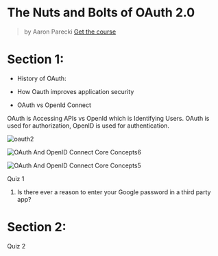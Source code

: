 # The Nuts and Bolts of OAuth 2.0
> by Aaron Parecki
[Get the course](https://www.udemy.com/course/oauth-2-simplified/)



# Section 1:
- History of OAuth:



- How Oauth improves application security 


- OAuth vs OpenId Connect 

OAuth is Accessing APIs vs OpenId which is Identifying Users.
OAuth is used for authorization, OpenID is used for authentication.

![oauth2](https://user-images.githubusercontent.com/83961643/177513410-1362b4c5-bea6-4cf9-b296-6e1718ccd298.jpg)

![OAuth And OpenID Connect Core Concepts6](https://user-images.githubusercontent.com/83961643/177513621-0a2b0c99-091e-436a-b20c-60d65bb1d323.png)

![OAuth And OpenID Connect Core Concepts5](https://user-images.githubusercontent.com/83961643/177513691-b96a738a-2003-4a20-85f2-faf2d3def289.jpg)


Quiz 1

1. Is there ever a reason to enter your Google password in a third party app?

# Section 2: 

Quiz 2 
